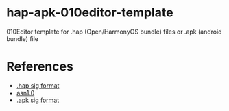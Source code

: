 # hap-apk-010editor-template
010Editor template for .hap (Open/HarmonyOS bundle) files or .apk (android bundle) file


# References
- [.hap sig format](https://gitee.com/openharmony/developtools_hapsigner.git)
- [asn1.0](https://gitee.com/openharmony/third_party_openssl.git)
- [.apk sig format](https://source.android.com/docs/security/features/apksigning/v2?hl=zh-cn#apk-signature-scheme-v2-block)
